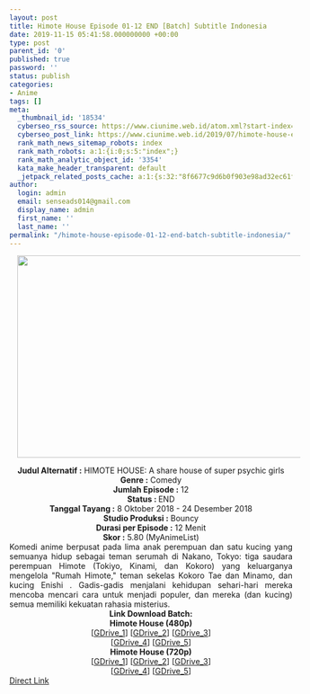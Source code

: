 ```yaml
---
layout: post
title: Himote House Episode 01-12 END [Batch] Subtitle Indonesia
date: 2019-11-15 05:41:58.000000000 +00:00
type: post
parent_id: '0'
published: true
password: ''
status: publish
categories:
- Anime
tags: []
meta:
  _thumbnail_id: '18534'
  cyberseo_rss_source: https://www.ciunime.web.id/atom.xml?start-index=1801&max-results=150
  cyberseo_post_link: https://www.ciunime.web.id/2019/07/himote-house-episode-01-12-end-batch.html
  rank_math_news_sitemap_robots: index
  rank_math_robots: a:1:{i:0;s:5:"index";}
  rank_math_analytic_object_id: '3354'
  kata_make_header_transparent: default
  _jetpack_related_posts_cache: a:1:{s:32:"8f6677c9d6b0f903e98ad32ec61f8deb";a:2:{s:7:"expires";i:1654353677;s:7:"payload";a:0:{}}}
author:
  login: admin
  email: senseads014@gmail.com
  display_name: admin
  first_name: ''
  last_name: ''
permalink: "/himote-house-episode-01-12-end-batch-subtitle-indonesia/"
---
```

<div class="separator" style="clear: both; text-align: center;"><a href="https://1.bp.blogspot.com/-iwhcjbvYNXE/XRubHPBHlnI/AAAAAAAAav4/TDrCYR3DPyEtthHftkz2N04hutjJCEDTACLcBGAs/s1600/Himote%2BHouse.jpg" imageanchor="1" style="margin-left: 1em; margin-right: 1em;"><img border="0" data-original-height="720" data-original-width="1280" height="360" src="{{ site.baseurl }}/assets/2019/11/Himote%2BHouse.jpg" width="640" /></a></div>
<p>
<div style="text-align: center;"><b>Judul</b><b><b> Alternatif</b> :</b> HIMOTE HOUSE: A share house of super psychic girls</div>
<div style="text-align: center;"><b><b>Genre :</b></b> Comedy</div>
<div style="text-align: center;"><b>Jumlah Episode :</b> 12<br /><b>Status :&nbsp;</b>END<br /><b>Tanggal Tayang :</b> 8 Oktober 2018 - 24 Desember 2018<br /><b>Studio Produksi :</b> Bouncy<br /><b>Durasi per Episode :</b> 12 Menit</div>
<div style="text-align: center;"><b>Skor :</b> 5.80 (MyAnimeList)</div>
<div style="text-align: center;"></div>
<div style="text-align: justify;">Komedi anime berpusat pada lima anak perempuan dan satu kucing yang semuanya hidup sebagai teman serumah di Nakano, Tokyo: tiga saudara perempuan Himote (Tokiyo, Kinami, dan Kokoro) yang keluarganya mengelola "Rumah Himote," teman sekelas Kokoro Tae dan Minamo, dan kucing Enishi . Gadis-gadis menjalani kehidupan sehari-hari mereka mencoba mencari cara untuk menjadi populer, dan mereka (dan kucing) semua memiliki kekuatan rahasia misterius.</div>
<div style="text-align: justify;"></div>
<div style="text-align: justify;"></div>
<div style="text-align: center;"><b>Link Download Batch:</b></div>
<div style="text-align: center;">
<div style="text-align: center;">
<div style="text-align: center;"><b>Himote House (480p)</b></div>
</div>
</div>
<div style="text-align: center;">[<a href="https://drive.google.com/uc?id=1WbUlqxnpVT0C8ZMfI9OUxfFkaqEjQqKt" target="_blank" rel="noopener">GDrive_1</a>] [<a href="https://drive.google.com/uc?id=1gz3YPkS3QbEwNmeJeLN7k9dxyZJebmoI" target="_blank" rel="noopener">GDrive_2</a>] [<a href="https://drive.google.com/uc?id=1Jw5rjqC3pgR10Wg-fNrX_vhIUfPD0Eby" target="_blank" rel="noopener">GDrive_3</a>]<br />[<a href="https://drive.google.com/uc?id=1fe1zocN7a3i50yeX776O1LBjhn4UlPun" target="_blank" rel="noopener">GDrive_4</a>] [<a href="https://drive.google.com/uc?export=download&amp;id=1AWX3qkqsC-XkXAxxoMIyKoj9WF26rQhk" target="_blank" rel="noopener">GDrive_5</a>]</div>
<div style="text-align: center;"><b>Himote House (720p)</b><br />[<a href="https://drive.google.com/uc?id=1EyncyVRj4qrPN4QQgsf6WzukspBwPRd7" target="_blank" rel="noopener">GDrive_1</a>] [<a href="https://drive.google.com/uc?id=1WNP7X-Y-74Y-EXY9dUFAI2U3SpP9HZ4M" target="_blank" rel="noopener">GDrive_2</a>] [<a href="https://drive.google.com/uc?id=1H7FIWGZcAUDB-nH2PHGsA-B-sUVVyfRE" target="_blank" rel="noopener">GDrive_3</a>]<br />[<a href="https://drive.google.com/uc?id=15WLRjRBekotC-UqHdtp8iK7uebvk_Lqh" target="_blank" rel="noopener">GDrive_4</a>] [<a href="https://drive.google.com/uc?export=download&amp;id=1-gZX79AMSu-jeicd9w-I3K-ZNGiuTPOk" target="_blank" rel="noopener">GDrive_5</a>]</div>
<link rel="stylesheet" href="https://cdnjs.cloudflare.com/ajax/libs/font-awesome/4.7.0/css/font-awesome.min.css" />
<div class="divbtn"> <a href="https://handymansurrender.com/fihup8buzv?key=94550f7ce39444073321dde3b8782f97" class="btn"><i class="fa fa-download"></i> Direct Link</a> </div>
